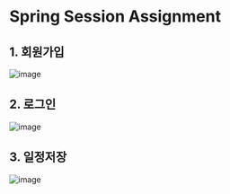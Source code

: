 # Spring Session Assignment

## 1. 회원가입
![image](https://github.com/user-attachments/assets/4fde8780-69b8-445c-8504-02639676c4bf)

## 2. 로그인
![image](https://github.com/user-attachments/assets/9fba61ac-9e1c-4737-84ee-5f112a5e9bcb)

## 3. 일정저장
![image](https://github.com/user-attachments/assets/0dc54830-7688-4b2a-a751-8284c0bc0658)

